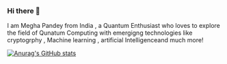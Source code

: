 ### Hi there 👋

I am Megha Pandey from India , a Quantum Enthusiast who loves to explore the field of Qunatum Computing with emergigng technologies like cryptogrphy , Machine learning , artificial Intelligenceand much more!

[![Anurag's GitHub stats](https://github-readme-stats.vercel.app/api?username=megha0304)](https://github.com/megha0304/github-readme-stats)
